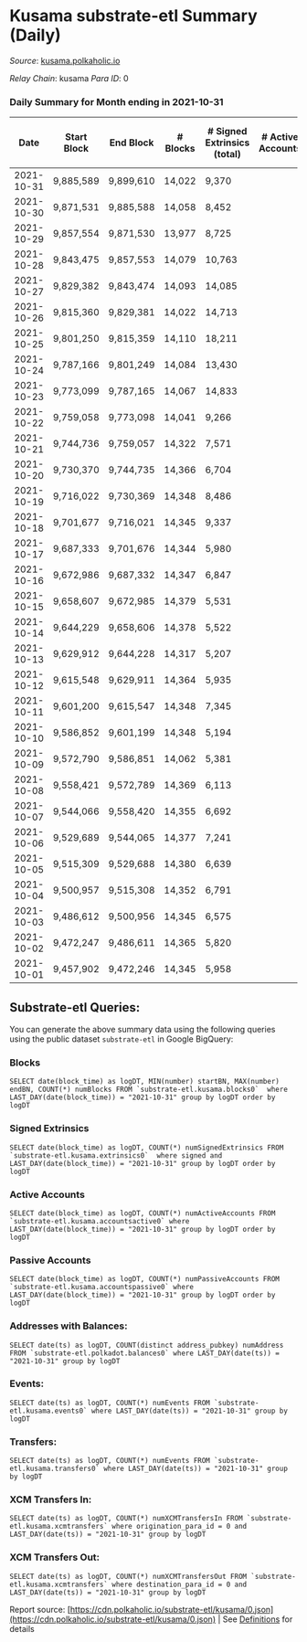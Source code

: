 # Kusama substrate-etl Summary (Daily)

_Source_: [kusama.polkaholic.io](https://kusama.polkaholic.io)

*Relay Chain*: kusama
*Para ID*: 0



### Daily Summary for Month ending in 2021-10-31


| Date | Start Block | End Block | # Blocks | # Signed Extrinsics (total) | # Active Accounts | # Passive | # New | # Addresses with Balances | # Events | # Transfers | # XCM Transfers In | # XCM Transfers Out | Issues | 
| ---- | ----------- | --------- | -------- | --------------------------- | ----------------- | --------- | ----- | ------------------------- | -------- | ----------- | ------------------ | ------------------- | ------ |
| 2021-10-31 | 9,885,589 | 9,899,610 | 14,022 | 9,370 |  |  |  | 199,513 | 320,829 | 5,623 ($12,862,534.74) | 129 ($1,082,384.96) | 170 ($645,723.91) |  |
| 2021-10-30 | 9,871,531 | 9,885,588 | 14,058 | 8,452 |  |  |  |  | 299,421 | 5,146 ($23,281,518.51) | 169 ($981,741.98) | 128 ($469,494.11) |  |
| 2021-10-29 | 9,857,554 | 9,871,530 | 13,977 | 8,725 |  |  |  |  | 291,777 | 5,242 ($52,344,775.43) | 197 ($4,715,097.60) | 160 ($653,626.17) |  |
| 2021-10-28 | 9,843,475 | 9,857,553 | 14,079 | 10,763 |  |  |  |  | 277,947 | 7,715 ($36,019,855.60) | 167 ($912,950.44) | 213 ($729,582.63) |  |
| 2021-10-27 | 9,829,382 | 9,843,474 | 14,093 | 14,085 |  |  |  |  | 313,686 | 10,542 ($44,284,736.51) | 174 ($1,079,494.98) | 162 ($964,670.61) |  |
| 2021-10-26 | 9,815,360 | 9,829,381 | 14,022 | 14,713 |  |  |  |  | 306,162 | 12,044 ($40,902,511.21) | 157 ($2,945,858.67) | 203 ($1,120,267.90) |  |
| 2021-10-25 | 9,801,250 | 9,815,359 | 14,110 | 18,211 |  |  |  |  | 332,435 | 10,904 ($143,737,835.05) | 188 ($961,285.41) | 162 ($771,290.95) |  |
| 2021-10-24 | 9,787,166 | 9,801,249 | 14,084 | 13,430 |  |  |  |  | 292,325 | 8,069 ($30,058,517.86) | 179 ($971,719.50) | 184 ($758,675.03) |  |
| 2021-10-23 | 9,773,099 | 9,787,165 | 14,067 | 14,833 |  |  |  |  | 289,849 | 12,608 ($81,748,021.03) | 213 ($1,421,120.54) | 159 ($524,669.07) |  |
| 2021-10-22 | 9,759,058 | 9,773,098 | 14,041 | 9,266 |  |  |  |  | 275,267 | 5,670 ($15,065,248.19) | 189 ($936,325.68) | 166 ($655,397.15) |  |
| 2021-10-21 | 9,744,736 | 9,759,057 | 14,322 | 7,571 |  |  |  |  | 267,539 | 3,968 ($23,263,345.59) | 220 ($2,241,307.38) | 311 ($5,037,546.57) |  |
| 2021-10-20 | 9,730,370 | 9,744,735 | 14,366 | 6,704 |  |  |  |  | 268,835 | 2,584 ($18,204,209.61) | 90 ($418,664.18) | 221 ($1,076,202.64) |  |
| 2021-10-19 | 9,716,022 | 9,730,369 | 14,348 | 8,486 |  |  |  |  | 289,720 | 2,952 ($28,739,003.13) | 134 ($787,845.09) | 239 ($1,246,779.67) |  |
| 2021-10-18 | 9,701,677 | 9,716,021 | 14,345 | 9,337 |  |  |  |  | 294,439 | 4,372 ($28,055,400.97) | 110 ($371,186.37) | 113 ($548,351.92) |  |
| 2021-10-17 | 9,687,333 | 9,701,676 | 14,344 | 5,980 |  |  |  |  | 271,393 | 2,587 ($11,965,017.54) | 84 ($268,435.65) | 143 ($584,820.30) |  |
| 2021-10-16 | 9,672,986 | 9,687,332 | 14,347 | 6,847 |  |  |  |  | 276,099 | 18,890 ($55,014,250.40) | 76 ($327,979.86) | 205 ($712,541.20) |  |
| 2021-10-15 | 9,658,607 | 9,672,985 | 14,379 | 5,531 |  |  |  |  | 265,705 | 2,123 ($16,116,879.84) | 76 ($386,410.86) | 108 ($594,212.20) |  |
| 2021-10-14 | 9,644,229 | 9,658,606 | 14,378 | 5,522 |  |  |  |  | 267,418 | 2,097 ($26,427,693.78) | 89 ($1,292,824.86) | 164 ($649,564.67) |  |
| 2021-10-13 | 9,629,912 | 9,644,228 | 14,317 | 5,207 |  |  |  |  | 256,851 | 2,093 ($10,865,701.42) | 3 ($1,066.53) | 107 ($181,698.88) |  |
| 2021-10-12 | 9,615,548 | 9,629,911 | 14,364 | 5,935 |  |  |  |  | 258,876 | 2,444 ($6,504,949.27) | 2 ($1,497.94) |   |  |
| 2021-10-11 | 9,601,200 | 9,615,547 | 14,348 | 7,345 |  |  |  |  | 274,982 | 2,563 ($11,938,859.78) | 60 ($190,771.41) |   |  |
| 2021-10-10 | 9,586,852 | 9,601,199 | 14,348 | 5,194 |  |  |  |  | 248,137 | 2,289 ($20,675,147.52) | 64 ($501,742.03) |   |  |
| 2021-10-09 | 9,572,790 | 9,586,851 | 14,062 | 5,381 |  |  |  |  | 258,738 | 2,171 ($17,028,873.30) | 68 ($206,497.36) |   |  |
| 2021-10-08 | 9,558,421 | 9,572,789 | 14,369 | 6,113 |  |  |  |  | 270,510 | 2,445 ($42,054,626.81) | 58 ($310,778.06) |   |  |
| 2021-10-07 | 9,544,066 | 9,558,420 | 14,355 | 6,692 |  |  |  |  | 267,639 | 3,419 ($26,458,197.19) | 117 ($493,794.28) |   |  |
| 2021-10-06 | 9,529,689 | 9,544,065 | 14,377 | 7,241 |  |  |  |  | 265,617 | 3,164 ($18,897,823.59) | 107 ($773,779.20) |   |  |
| 2021-10-05 | 9,515,309 | 9,529,688 | 14,380 | 6,639 |  |  |  |  | 249,413 | 3,064 ($15,784,027.91) | 82 ($743,528.49) |   |  |
| 2021-10-04 | 9,500,957 | 9,515,308 | 14,352 | 6,791 |  |  |  |  | 259,321 | 2,778 ($12,975,844.60) | 85 ($236,199.96) |   |  |
| 2021-10-03 | 9,486,612 | 9,500,956 | 14,345 | 6,575 |  |  |  |  | 252,040 | 2,643 ($15,219,580.06) | 87 ($297,077.50) |   |  |
| 2021-10-02 | 9,472,247 | 9,486,611 | 14,365 | 5,820 |  |  |  |  | 249,565 | 2,367 ($11,491,801.78) | 66 ($260,678.57) |   |  |
| 2021-10-01 | 9,457,902 | 9,472,246 | 14,345 | 5,958 |  |  |  |  | 249,799 | 2,651 ($14,004,718.82) | 102 ($313,930.53) |   |  |

## Substrate-etl Queries:
You can generate the above summary data using the following queries using the public dataset `substrate-etl` in Google BigQuery:


### Blocks
```
SELECT date(block_time) as logDT, MIN(number) startBN, MAX(number) endBN, COUNT(*) numBlocks FROM `substrate-etl.kusama.blocks0`  where LAST_DAY(date(block_time)) = "2021-10-31" group by logDT order by logDT
```


### Signed Extrinsics
```
SELECT date(block_time) as logDT, COUNT(*) numSignedExtrinsics FROM `substrate-etl.kusama.extrinsics0`  where signed and LAST_DAY(date(block_time)) = "2021-10-31" group by logDT order by logDT
```


### Active Accounts
```
SELECT date(block_time) as logDT, COUNT(*) numActiveAccounts FROM `substrate-etl.kusama.accountsactive0` where LAST_DAY(date(block_time)) = "2021-10-31" group by logDT order by logDT
```


### Passive Accounts
```
SELECT date(block_time) as logDT, COUNT(*) numPassiveAccounts FROM `substrate-etl.kusama.accountspassive0` where LAST_DAY(date(block_time)) = "2021-10-31" group by logDT order by logDT
```


### Addresses with Balances:
```
SELECT date(ts) as logDT, COUNT(distinct address_pubkey) numAddress FROM `substrate-etl.polkadot.balances0` where LAST_DAY(date(ts)) = "2021-10-31" group by logDT
```


### Events:
```
SELECT date(ts) as logDT, COUNT(*) numEvents FROM `substrate-etl.kusama.events0` where LAST_DAY(date(ts)) = "2021-10-31" group by logDT
```


### Transfers:
```
SELECT date(ts) as logDT, COUNT(*) numEvents FROM `substrate-etl.kusama.transfers0` where LAST_DAY(date(ts)) = "2021-10-31" group by logDT
```


### XCM Transfers In:
```
SELECT date(ts) as logDT, COUNT(*) numXCMTransfersIn FROM `substrate-etl.kusama.xcmtransfers` where origination_para_id = 0 and LAST_DAY(date(ts)) = "2021-10-31" group by logDT
```


### XCM Transfers Out:
```
SELECT date(ts) as logDT, COUNT(*) numXCMTransfersOut FROM `substrate-etl.kusama.xcmtransfers` where destination_para_id = 0 and LAST_DAY(date(ts)) = "2021-10-31" group by logDT
```



Report source: [https://cdn.polkaholic.io/substrate-etl/kusama/0.json](https://cdn.polkaholic.io/substrate-etl/kusama/0.json) | See [Definitions](/DEFINITIONS.md) for details
